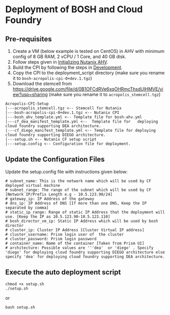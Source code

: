 # Deployment of BOSH and Cloud Foundry

## Pre-requisites
1. Create a VM (below example is tested on CentOS) in AHV with minimum config of 8 GB RAM,  2 vCPU / 1 Core, and 40 GB disk.
2. Follow steps given in [Initializing Nutanix AHV](init-nutanix-ahv.md).
2. Build the CPI by following the steps in [Development](development.md).
3. Copy the CPI to the deployment_script directory (make sure you rename it to `bosh-acropolis-cpi-0+dev.1.tgz`)
4. Download the stemcell from https://drive.google.com/file/d/0B1OFCdRVe6xqOHRmcThsdUlHMVE/view?usp=sharing (make sure you rename it to `acropolis_stemcell.tgz`)
```
Acropolis-CPI-Setup
|---acropolis_stemcell.tgz <-- Stemcell for Nutanix
|---bosh-acropolis-cpi-0+dev.1.tgz <-- Nutanix CPI
|---bosh_ahv_template.yml <-- Template file for bosh-ahv.yml
|---cf_dea_manifest_template.yml <--  Template file for   deploying cloud foundry supporting DEA architecture.
|---cf_diego_manifest_template.yml <-- Template file for deploying cloud foundry supporting DIEGO architecture.
|---setup.sh <-- Nutanix CF setup script
|---setup.config <-- Configuration file for deployment.
```
## Update the Configuration Files
Update the setup.config file with instructions given below:

```
# subnet_name: This is the network name which will be used by CF deployed virtual machine
# subnet_range: The range of the subnet which will be used by CF [Network IP/Prefix Length e.g - 10.5.123.90/24]
# gateway_ip: IP Address of the gateway
# dns_ip: IP Address of DNS [If more than one DNS, Keep the IP separated by comma]
# static_ip_range: Range of static IP Address that the deployment will use. [Keep the IP as 10.5.123.90-10.5.123.110]
# bosh_director_vm_ip: Static IP Address which will be used by bosh director
# cluster_ip: Cluster IP Address [Cluster Virtual IP address]
# cluster_username: Prism login user of  the cluster
# cluster_password: Prism login password
# container_name: Name of the container [Taken from Prism UI]
# architecture: Possible values are '''dea'  or 'diego' . Specify 'diego' for deploying cloud foundry supporting DIEGO architecture else specify 'dea' for deploying cloud foundry supporting DEA architecture.
```
## Execute the auto deployment script

```
chmod +x setup.sh
./setup.sh
```
or
```
bash setup.sh
```
